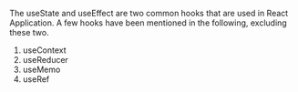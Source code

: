The useState and useEffect are two common hooks that are used in React Application. A few hooks have been mentioned in the following, excluding these two.
1. useContext
2. useReducer
3. useMemo
4. useRef
